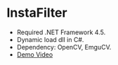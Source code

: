 InstaFilter
===================
 - Required .NET Framework 4.5.<br />
 - Dynamic load dll in C#.<br />
 - Dependency: OpenCV, EmguCV.<br />
 - [Demo Video](https://www.youtube.com/watch?v=-4Ahkm88yHo)<br />